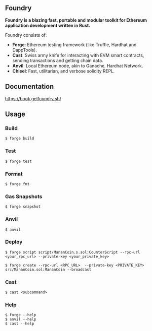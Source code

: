## Foundry

**Foundry is a blazing fast, portable and modular toolkit for Ethereum application development written in Rust.**

Foundry consists of:

- **Forge**: Ethereum testing framework (like Truffle, Hardhat and DappTools).
- **Cast**: Swiss army knife for interacting with EVM smart contracts, sending transactions and getting chain data.
- **Anvil**: Local Ethereum node, akin to Ganache, Hardhat Network.
- **Chisel**: Fast, utilitarian, and verbose solidity REPL.

## Documentation

https://book.getfoundry.sh/

## Usage

### Build

```shell
$ forge build
```

### Test

```shell
$ forge test
```

### Format

```shell
$ forge fmt
```

### Gas Snapshots

```shell
$ forge snapshot
```

### Anvil

```shell
$ anvil
```

### Deploy

```shell
$ forge script script/MananCoin.s.sol:CounterScript --rpc-url <your_rpc_url> --private-key <your_private_key>
```

```shell
$ forge create --rpc-url <RPC_URL>  --private-key <PRIVATE_KEY>  src/MananCoin.sol:MananCoin --broadcast
```

### Cast

```shell
$ cast <subcommand>
```

### Help

```shell
$ forge --help
$ anvil --help
$ cast --help
```
